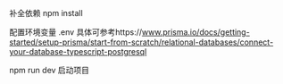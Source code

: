 补全依赖
npm install

配置环境变量 .env
具体可参考https://www.prisma.io/docs/getting-started/setup-prisma/start-from-scratch/relational-databases/connect-your-database-typescript-postgresql

npm run dev 启动项目



